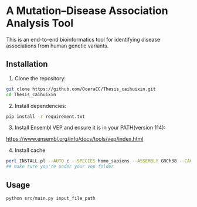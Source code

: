 # A Mutation–Disease Association Analysis Tool

This is an end-to-end bioinformatics tool for identifying disease associations from human genetic variants. 

## Installation
1. Clone the repository:

```bash
git clone https://github.com/OceraCC/Thesis_caihuixin.git
cd Thesis_caihuixin
```

2. Install dependencies:

```bash
pip install -r requirement.txt
```

3. Install Ensembl VEP and ensure it is in your PATH(version 114):

https://www.ensembl.org/info/docs/tools/vep/index.html

4. Install cache

```bash
perl INSTALL.pl --AUTO c --SPECIES homo_sapiens --ASSEMBLY GRCh38 --CACHE_VERSION 114 --NO_HTSLIB
## make sure you're under your vep folder
```

## Usage

```bash
python src/main.py input_file_path
```
